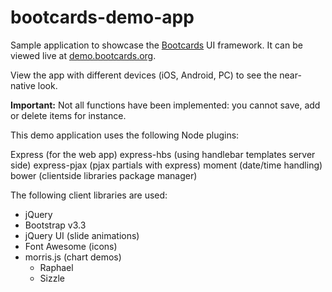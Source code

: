 bootcards-demo-app
==================

Sample application to showcase the <a href="http://bootcards.org">Bootcards</a> UI framework. It can be viewed live at <a href="http://demo.bootcards.org" target="_blank">demo.bootcards.org</a>.

View the app with different devices (iOS, Android, PC) to see the near-native look.

<b>Important:</b> Not all functions have been implemented: you cannot save, add or delete items for instance.

This demo application uses the following Node plugins:

Express (for the web app)
express-hbs (using handlebar templates server side)
express-pjax (pjax partials with express)
moment (date/time handling)
bower (clientside libraries package manager)

The following client libraries are used:

- jQuery
- Bootstrap v3.3
- jQuery UI (slide animations)
- Font Awesome (icons)
- morris.js (chart demos)
	- Raphael
	- Sizzle